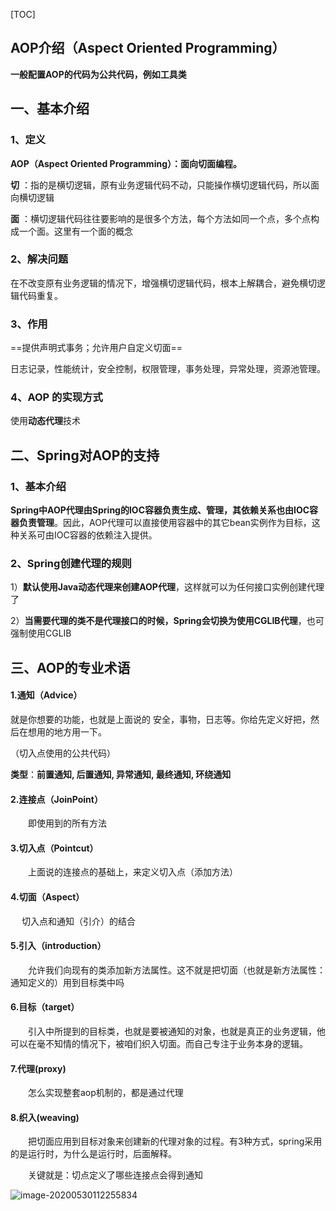 [TOC]



## AOP介绍（Aspect Oriented Programming）

**一般配置AOP的代码为公共代码，例如工具类**

## 一、基本介绍

### 1、定义

**AOP（Aspect Oriented Programming）：面向切面编程。**

**切** ：指的是横切逻辑，原有业务逻辑代码不动，只能操作横切逻辑代码，所以面向横切逻辑

**面** ：横切逻辑代码往往要影响的是很多个方法，每个方法如同一个点，多个点构成一个面。这里有一个面的概念

### 2、解决问题

在不改变原有业务逻辑的情况下，增强横切逻辑代码，根本上解耦合，避免横切逻辑代码重复。

### 3、作用

==提供声明式事务；允许用户自定义切面==

日志记录，性能统计，安全控制，权限管理，事务处理，异常处理，资源池管理。

### 4、AOP  的实现方式

使用**动态代理**技术



## 二、Spring对AOP的支持

### 1、基本介绍

**Spring中AOP代理由Spring的IOC容器负责生成、管理，其依赖关系也由IOC容器负责管理**。因此，AOP代理可以直接使用容器中的其它bean实例作为目标，这种关系可由IOC容器的依赖注入提供。

### 2、Spring创建代理的规则

1）**默认使用Java动态代理来创建AOP代理**，这样就可以为任何接口实例创建代理了

2）**当需要代理的类不是代理接口的时候，Spring会切换为使用CGLIB代理**，也可强制使用CGLIB









## 三、AOP的专业术语

#### 1.通知（Advice）

就是你想要的功能，也就是上面说的 安全，事物，日志等。你给先定义好把，然后在想用的地方用一下。

（切入点使用的公共代码）

**类型**：**前置通知,  后置通知,  异常通知,  最终通知,  环绕通知**

#### 2.连接点（JoinPoint）

　　即使用到的所有方法

####   3.切入点（Pointcut）

　　上面说的连接点的基础上，来定义切入点（添加方法）

####   4.切面（Aspect）

　		切入点和通知（引介）的结合

####   5.引入（introduction）

　　允许我们向现有的类添加新方法属性。这不就是把切面（也就是新方法属性：通知定义的）用到目标类中吗

####   6.目标（target）

　　引入中所提到的目标类，也就是要被通知的对象，也就是真正的业务逻辑，他可以在毫不知情的情况下，被咱们织入切面。而自己专注于业务本身的逻辑。

####   7.代理(proxy)

　　怎么实现整套aop机制的，都是通过代理

####   8.织入(weaving)

　　把切面应用到目标对象来创建新的代理对象的过程。有3种方式，spring采用的是运行时，为什么是运行时，后面解释。

　　关键就是：切点定义了哪些连接点会得到通知



![image-20200530112255834](https://gitee.com/BlacksJack/picture-bed/raw/master/img/20200910165905.png)